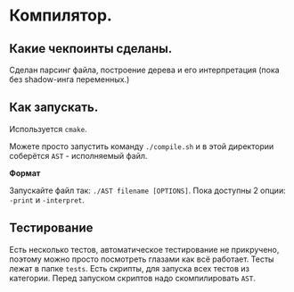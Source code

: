 # Компилятор.
## Какие чекпоинты сделаны.
Сделан парсинг файла, построение дерева и его интерпретация (пока без shadow-инга 
переменных.)
## Как запускать.
Используется `cmake`.

Можете просто запустить команду `./compile.sh` и в этой директории соберётся 
`AST` - исполняемый файл.

__Формат__

Запускайте файл так:
`./AST filename [OPTIONS]`.
Пока доступны 2 опции: `-print` и `-interpret`. 
## Тестирование
Есть несколько тестов, автоматическое
тестирование не прикручено, поэтому можно просто посмотреть глазами как всё работает.
Тесты лежат в папке `tests`. Есть скрипты, для запуска всех тестов из категории.
Перед запуском скриптов надо скомпилировать `AST`.